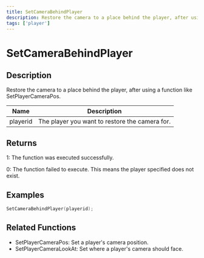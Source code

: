 ```yaml
---
title: SetCameraBehindPlayer
description: Restore the camera to a place behind the player, after using a function like SetPlayerCameraPos.
tags: ['player']
---
```


# SetCameraBehindPlayer

<TagLinks />

## Description

Restore the camera to a place behind the player, after using a function like SetPlayerCameraPos.


| Name | Description |
|------|-------------|
|playerid | The player you want to restore the camera for.|


## Returns

 1: The function was executed successfully. 

 0: The function failed to execute. This means the player specified does not exist.


## Examples


```c
SetCameraBehindPlayer(playerid);
```


## Related Functions


-  SetPlayerCameraPos: Set a player's camera position.
-  SetPlayerCameraLookAt: Set where a player's camera should face.